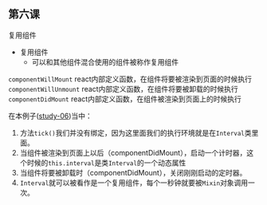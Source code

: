 ## 第六课

复用组件

- 复用组件
  - 可以和其他组件混合使用的组件被称作复用组件


``componentWillMount`` react内部定义函数，在组件将要被渲染到页面的时候执行
``componentWillUnmount`` react内部定义函数，在组件将要被卸载的时候执行
``componentDidMount`` react内部定义函数，在组件被渲染到页面上的时候执行

在本例子([study-06](https://github.com/daoyi7/r/blob/master/src/study/study-06/study-06.js))当中：

  1. 方法``tick()``我们并没有绑定，因为这里面我们的执行环境就是在``Interval``类里面。
  2. 当组件被渲染到页面上以后（componentDidMount），启动一个计时器，这个时候的``this.interval``是类``Interval``的一个动态属性
  3. 当组件将要被卸载时（componentDidMount），关闭刚刚启动的定时器。
  4. ``Interval``就可以被看作是一个复用组件，每个一秒钟就要被``Mixin``对象调用一次。
